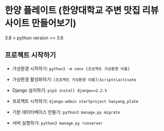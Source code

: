 # 한양 플레이트 (한양대학교 주변 맛집 리뷰 사이트 만들어보기)

3.8 > python version >= 3.6

## 프로젝트 시작하기

- 가상환경 시작하기: `python3 -m venv [프로젝트 가상환경 이름]`

- 가상환경 활성화하기: `[프로젝트 가상환경 이름]\Scripts\activate`

- Django 설치하기: `pip3 install django==2.2.5`

- 프로젝트 시작하기: `django-admin startproject hanyang_plate`

- 기본 데이터베이스 만들기: `python3 manage.py migrate`

- 서버 실행하기: `python3 manage.py runserver`


